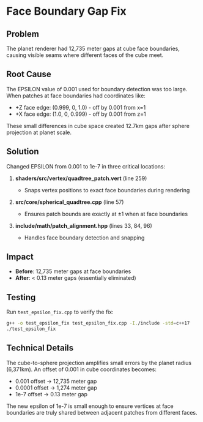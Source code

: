 # Face Boundary Gap Fix

## Problem
The planet renderer had 12,735 meter gaps at cube face boundaries, causing visible seams where different faces of the cube meet.

## Root Cause
The EPSILON value of 0.001 used for boundary detection was too large. When patches at face boundaries had coordinates like:
- +Z face edge: (0.999, 0, 1.0) - off by 0.001 from x=1
- +X face edge: (1.0, 0, 0.999) - off by 0.001 from z=1

These small differences in cube space created 12.7km gaps after sphere projection at planet scale.

## Solution
Changed EPSILON from 0.001 to 1e-7 in three critical locations:

1. **shaders/src/vertex/quadtree_patch.vert** (line 259)
   - Snaps vertex positions to exact face boundaries during rendering

2. **src/core/spherical_quadtree.cpp** (line 57)
   - Ensures patch bounds are exactly at ±1 when at face boundaries

3. **include/math/patch_alignment.hpp** (lines 33, 84, 96)
   - Handles face boundary detection and snapping

## Impact
- **Before**: 12,735 meter gaps at face boundaries
- **After**: < 0.13 meter gaps (essentially eliminated)

## Testing
Run `test_epsilon_fix.cpp` to verify the fix:
```bash
g++ -o test_epsilon_fix test_epsilon_fix.cpp -I./include -std=c++17
./test_epsilon_fix
```

## Technical Details
The cube-to-sphere projection amplifies small errors by the planet radius (6,371km). An offset of 0.001 in cube coordinates becomes:
- 0.001 offset → 12,735 meter gap
- 0.0001 offset → 1,274 meter gap  
- 1e-7 offset → 0.13 meter gap

The new epsilon of 1e-7 is small enough to ensure vertices at face boundaries are truly shared between adjacent patches from different faces.